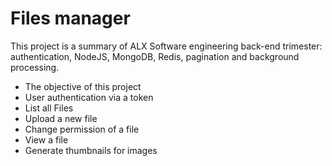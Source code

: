 # Files manager

This project is a summary of ALX Software engineering back-end trimester: authentication, NodeJS, MongoDB, Redis, pagination and background processing.

- The objective of this project
 - User authentication via a token
 - List all Files
 - Upload a new file
 - Change permission of a file
 - View a file
 - Generate thumbnails for images
